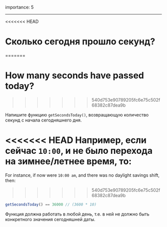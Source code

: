 importance: 5

---

<<<<<<< HEAD
# Сколько сегодня прошло секунд?
=======
# How many seconds have passed today?
>>>>>>> 540d753e90789205fc6e75c502f68382c87dea9b

Напишите функцию `getSecondsToday()`, возвращающую количество секунд с начала сегодняшнего дня.

<<<<<<< HEAD
Например, если сейчас `10:00`, и не было перехода на зимнее/летнее время, то:
=======
For instance, if now were `10:00 am`, and there was no daylight savings shift, then:
>>>>>>> 540d753e90789205fc6e75c502f68382c87dea9b

```js
getSecondsToday() == 36000 // (3600 * 10)
```

Функция должна работать в любой день, т.е. в ней не должно быть конкретного значения сегодняшней даты.
